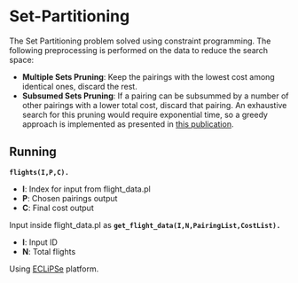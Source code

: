 # Set-Partitioning
The Set Partitioning problem solved using constraint programming.
The following preprocessing is performed on the data to reduce the search space:
* **Multiple Sets Pruning**: Keep the pairings with the lowest cost among identical ones, discard the rest.
* **Subsumed Sets Pruning**: If a pairing can be subsummed by a number of other pairings with a lower total cost, discard that pairing. An exhaustive search for this pruning would require exponential time, so a greedy approach is implemented as presented in [this publication](https://www.ps.uni-saarland.de/Publications/documents/Mueller_98a.pdf).

## Running
**`flights(I,P,C).`**
* **I**: Index for input from flight_data.pl
* **P**: Chosen pairings output
* **C**: Final cost output

Input inside flight_data.pl as 
**`get_flight_data(I,N,PairingList,CostList).`**
* **I**: Input ID
* **N**: Total flights

Using [ECLiPSe](http://eclipseclp.org/) platform.
